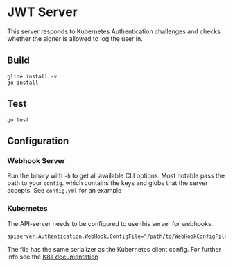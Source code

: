 # JWT Server

This server responds to Kubernetes Authentication challenges and checks whether the signer is allowed to log the user in.

## Build

    glide install -v
    go install
    
## Test

    go test

## Configuration

### Webhook Server

Run the binary with `-h` to get all available CLI options. Most notable pass the path to your `config`. which contains the keys and globs that the server accepts.
See `config.yml` for an example

### Kubernetes

The API-server needs to be configured to use this server for webhooks.

    apiserver.Authentication.WebHook.ConfigFile="/path/to/WebHookConfigFile"

The file has the same serializer as the Kubernetes client config.
For further info see the [K8s documentation](https://kubernetes.io/docs/admin/authentication/#webhook-token-authentication)
